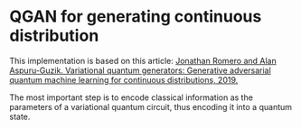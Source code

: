 # QGAN for generating continuous distribution
This implementation is based on this article:
[Jonathan Romero and Alan Aspuru-Guzik. Variational quantum generators: Generative adversarial quantum machine learning for continuous distributions, 2019.](https://arxiv.org/abs/1901.00848)

The most important step is to encode classical information as the parameters of a variational quantum circuit, thus encoding it into a quantum state.
